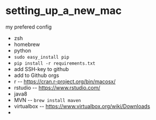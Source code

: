 # setting_up_a_new_mac
my prefered config


- zsh
- homebrew
- python
- `sudo easy_install pip`
- `pip install -r requirements.txt`
- add SSH-key to github
- add to Github orgs
- r
-- https://cran.r-project.org/bin/macosx/
- rstudio
-- https://www.rstudio.com/
- java8
- MVN
-- `brew install maven`
- virtualbox
-- https://www.virtualbox.org/wiki/Downloads
- 
